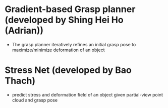 # Gradient-based Grasp planner (developed by Shing Hei Ho (Adrian))
- The grasp planner iteratively refines an initial grasp pose to maximize/minimize deformation of an object

# Stress Net (developed by Bao Thach)
- predict stress and deformation field of an object given partial-view point cloud and grasp pose


